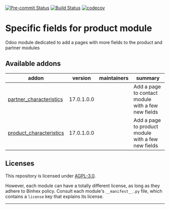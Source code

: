 
<!-- /!\ Non OCA Context : Set here the badge of your runbot / runboat instance. -->
[![Pre-commit Status](https://github.com/AlvaroNegrin21/specific_fields/actions/workflows/pre-commit.yml/badge.svg?branch=17.0)](https://github.com/AlvaroNegrin21/specific_fields/actions/workflows/pre-commit.yml?query=branch%3A17.0)
[![Build Status](https://github.com/AlvaroNegrin21/specific_fields/actions/workflows/test.yml/badge.svg?branch=17.0)](https://github.com/AlvaroNegrin21/specific_fields/actions/workflows/test.yml?query=branch%3A17.0)
[![codecov](https://codecov.io/gh/AlvaroNegrin21/specific_fields/branch/17.0/graph/badge.svg)](https://codecov.io/gh/AlvaroNegrin21/specific_fields)
<!-- /!\ Non OCA Context : Set here the badge of your translation instance. -->

<!-- /!\ do not modify above this line -->

# Specific fields for product module

Odoo module dedicated to add a pages with more fields to the product and partner modules

<!-- /!\ do not modify below this line -->

<!-- prettier-ignore-start -->

[//]: # (addons)

Available addons
----------------
addon | version | maintainers | summary
--- | --- | --- | ---
[partner_characteristics](partner_characteristics/) | 17.0.1.0.0 |  | Add a page to contact module with a few new fields
[product_characteristics](product_characteristics/) | 17.0.1.0.0 |  | Add a page to product module with a few new fields

[//]: # (end addons)

<!-- prettier-ignore-end -->

## Licenses

This repository is licensed under [AGPL-3.0](LICENSE).

However, each module can have a totally different license, as long as they adhere to Binhex
policy. Consult each module's `__manifest__.py` file, which contains a `license` key
that explains its license.

----
<!-- /!\ Non OCA Context : Set here the full description of your organization. -->
